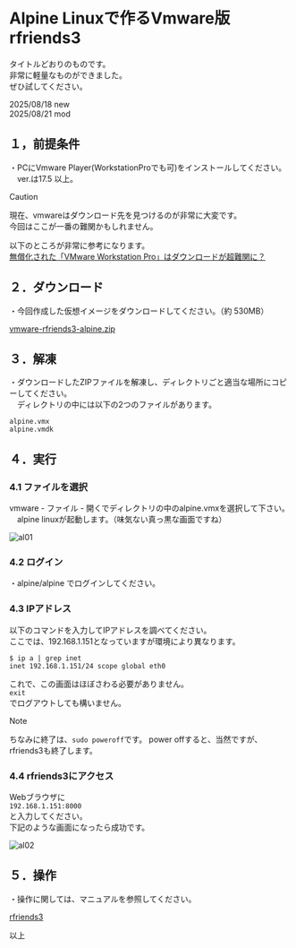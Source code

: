# Alpine Linuxで作るVmware版rfriends3  
  
  
タイトルどおりのものです。  
非常に軽量なものができました。  
ぜひ試してください。  
  
  
  
2025/08/18 new  
2025/08/21 mod  
  

  
## １，前提条件  
  
・PCにVmware Player(WorkstationProでも可)をインストールしてください。  
　ver.は17.5 以上。  
   
> [!CAUTION]  
> 現在、vmwareはダウンロード先を見つけるのが非常に大変です。  
> 今回はここが一番の難関かもしれません。  
>   
> 以下のところが非常に参考になります。  
> [無償化された「VMware Workstation Pro」はダウンロードが超難関に？](https://forest.watch.impress.co.jp/docs/review/2002377.html)  
   
## ２．ダウンロード  
  
・今回作成した仮想イメージをダウンロードしてください。（約 530MB）  
  
[vmware-rfriends3-alpine.zip](http://rf3.s331.xrea.com/storage/vmware-rfriends3-alpine.zip)  
  
## ３．解凍  
  
・ダウンロードしたZIPファイルを解凍し、ディレクトリごと適当な場所にコピーしてください。  
　ディレクトリの中には以下の2つのファイルがあります。  
  
```  
alpine.vmx  
alpine.vmdk  
```  
  
## ４．実行  
  
### 4.1 ファイルを選択  
  
  vmware - ファイル - 開くでディレクトリの中のalpine.vmxを選択して下さい。  
　alpine linuxが起動します。（味気ない真っ黒な画面ですね）  
   
 ![al01](https://github.com/user-attachments/assets/1faf806f-c93c-45f0-bbcf-a0b9dc8c605a)  
  
### 4.2 ログイン  
  
  ・alpine/alpine でログインしてください。  
  
### 4.3 IPアドレス  
  
以下のコマンドを入力してIPアドレスを調べてください。  
ここでは、192.168.1.151となっていますが環境により異なります。  
  
```  
$ ip a | grep inet  
inet 192.168.1.151/24 scope global eth0  
```  
これで、この画面はほぼさわる必要がありません。  
`exit`  
でログアウトしても構いません。 
  
> [!NOTE]  
> ちなみに終了は、`sudo poweroff`です。
> power offすると、当然ですが、rfriends3も終了します。
    
  
### 4.4 rfriends3にアクセス  
  
Webブラウザに  
`192.168.1.151:8000`  
と入力してください。  
下記のような画面になったら成功です。  
  
![al02](https://github.com/user-attachments/assets/bbe46385-cf3e-44b0-84a1-860942c9c6cc)  
  
## ５．操作  
  
・操作に関しては、マニュアルを参照してください。  
  
[rfriends3](https://rfriends.github.io/rfriends/)  
  
以上  
  
